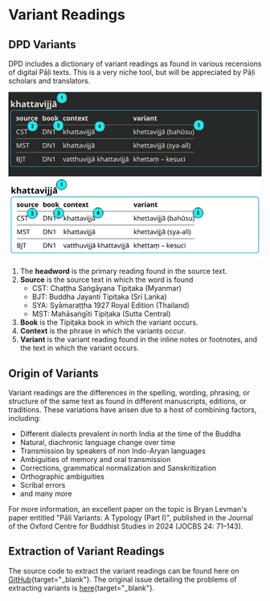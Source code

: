 # Variant Readings

## DPD Variants

DPD includes a dictionary of variant readings as found in various recensions of digital Pāḷi texts. This is a very niche tool, but will be appreciated by Pāḷi scholars and translators.

![var](../pics/variants/khattavijjā_dark.png#only-dark)
![var](../pics/variants/khattavijjā_light.png#only-light)

1. The __headword__ is the primary reading found in the source text.
2. __Source__ is the source text in which the word is found
    - CST: Chaṭṭha Saṅgāyana Tipiṭaka (Myanmar)
    - BJT: Buddha Jayanti Tipiṭaka (Sri Lanka)
    - SYA: Syāmaraṭṭha 1927 Royal Edition (Thailand)
    - MST: Mahāsaṅgīti Tipiṭaka (Sutta Central)
3. __Book__ is the Tipiṭaka book in which the variant occurs.
4. __Context__ is the phrase in which the variants occur.
5. __Variant__ is the variant reading found in the inline notes or footnotes, and the text in which the variant occurs.

## Origin of Variants

Variant readings are the differences in the spelling, wording, phrasing, or structure of the same text as found in different manuscripts, editions, or traditions. These variations have arisen due to a host of combining factors, including:

- Different dialects prevalent in north India at the time of the Buddha
- Natural, diachronic language change over time
- Transmission by speakers of non Indo-Aryan languages
- Ambiguities of memory and oral transmission
- Corrections, grammatical normalization and Sanskritization
- Orthographic ambiguities
- Scribal errors
- and many more

For more information, an excellent paper on the topic is Bryan Levman's paper entitled "Pāli Variants: A Typology (Part I)", published in the Journal of the Oxford Centre for Buddhist Studies in 2024 (JOCBS 24: 71–143).

## Extraction of Variant Readings

The source code to extract the variant readings can be found here on [GitHub](https://github.com/digitalpalidictionary/dpd-db/blob/main/db/variants/main.py){target="_blank"}. The original issue detailing the problems of extracting variants is [here](https://github.com/digitalpalidictionary/dpd-db/issues/42){target="_blank"}. 

